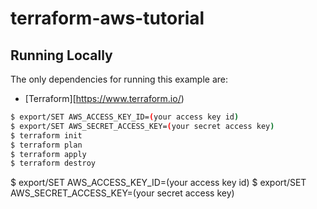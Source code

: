 # terraform-aws-tutorial


## Running Locally
The only dependencies for running this example are:

- [Terraform][https://www.terraform.io/)

```sh
$ export/SET AWS_ACCESS_KEY_ID=(your access key id)
$ export/SET AWS_SECRET_ACCESS_KEY=(your secret access key)
$ terraform init
$ terraform plan
$ terraform apply
$ terraform destroy
```

$ export/SET AWS_ACCESS_KEY_ID=(your access key id)
$ export/SET AWS_SECRET_ACCESS_KEY=(your secret access key)

##
